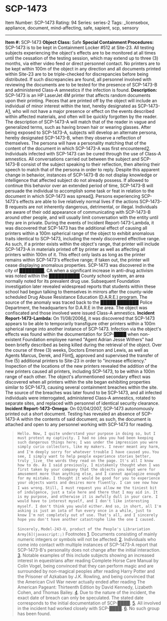 # SCP-1473
Item Number: SCP-1473
Rating: 94
Series: series-2
Tags: _licensebox, appliance, document, mind-affecting, safe, sapient, scp, sensory

---

**Item #:** SCP-1473
**Object Class:** Safe
**Special Containment Procedures:** SCP-1473 is to be kept in Containment Locker #512 at Site-23. All testing subjects experiencing the object's effects are to be monitored at all times until the cessation of the testing session, which may extend up to three (3) months, via either video feed or direct personnel contact. No printers are to be kept within 100m of the object in any direction and all documents printed within Site-23 are to be triple-checked for discrepancies before being distributed. If such discrepancies are found, all personnel involved with reviewing the documents are to be tested for the presence of SCP-1473-B and administered Class-A amnestics if the infection is found.
**Description:** SCP-1473 is an HP LaserJet 4M printer that affects random documents upon their printing. Pieces that are printed off by the object will include an individual of minor interest within the text, hereby designated as SCP-1473-A[1](javascript:;), who will not have a major presence or effect on the events described within affected materials, and often will be quickly forgotten by the reader. The description of SCP-1473-A will match that of the reader in vague and generalized terms, such as having brown hair or wearing glasses.
After being exposed to SCP-1473-A, subjects will develop an alternate persona, hereby designated SCP-1473-B, when they observe a reflection of themselves. The persona will have a personality matching that of the content of the document in which SCP-1473-A was first encountered[2](javascript:;). Individuals infected with SCP-1473 can be cured through the use of Class-A amnestics.
All conversations carried out between the subject and SCP-1473-B consist of the subject speaking to their reflection, then altering their speech to match that of the persona in order to reply. Despite this apparent change in behavior, instances of SCP-1473-B do not display knowledge or intelligence that affected subject do not already possess. If allowed to continue this behavior over an extended period of time, SCP-1473-B will persuade the individual to accomplish some task or feat in relation to the document in which SCP-1473 was spread[3](javascript:;).
Persons experiencing SCP-1473's effects are able to live relatively normal lives if the actions SCP-1473-B requests are not inherently dangerous, detrimental, or illegal. Individuals are aware of their odd appearance of communicating with SCP-1473-B around other people, and will usually limit conversation with the entity until they are in private.
During the events of Incident Report-1473-Lambda, it was discovered that SCP-1473 has the additional effect of causing all printers within a 100m spherical range of the object to exhibit anomalous traits identical to SCP-1473, including the newly discovered effective range. As such, if a printer exists within the object's range, that printer will include SCP-1473-A in materials printed off by printer as well as affecting all printers within 100m of it. This effect only lasts as long as the printer remains within SCP-1473's effective range; if taken out, the printer will cease displaying anomalous properties.
SCP-1473 was discovered in the city of ████████, CA when a significant increase in anti-drug activism was noted within the ██████████ County school system, an area normally noted for its prevalent drug use. Subsequent Foundation investigation later revealed widespread reports that students within these school had begun talking to themselves in mirrors after the county-wide scheduled Drug Abuse Resistance Education (D.A.R.E.) program. The source of the anomaly was traced back to the █████ ███████ Police Department, the headquarters for D.A.R.E in the area. The object was confiscated and those involved were issued Class-A amnestics.
**Incident Report-1473-Lambda:** On 11/08/2006[4](javascript:;), it was discovered that SCP-1473 appears to be able to temporarily transfigure other printers within a 100m spherical range into another instance of SCP-1473. Infection via the object's effects was found within the documentation for SCP-████ when non-existent Foundation employee named "Agent Adrian Jesse Withers" had been briefly described as being killed during the retrieval of the object. Over the course of three (3) weeks, Doctors Emerson and Lewis, as well as Agents Marcus, Derek, and Flint[5](javascript:;), approved and supervised the transfer of five (5) additional printers to Site-23 in order to "increase efficiency." Inspection of the locations of the new printers revealed the addition of the new printers caused all printers, including SCP-1473, to be within a 100m range of each other. The object's aformentioned secondary effect was discovered when all printers within the site began exhibiting properties similar to SCP-1473, causing several containment breaches within the site. The source of the breaches was later found to be SCP-1473, and all infected individuals were interrogated, administered Class-A amnestics, rotated to separate sites, and replaced with personnel of identical security clearance.
**Incident Report-1473-Omega:** On 02/04/2007, SCP-1473 autonomously printed out a short document. Testing has revealed an absence of SCP-1473-A within the contents of said document; as such, the document is attached and open to any personnel working with SCP-1473 for reading.
> `Hello. Now, I quite understand your purpose in doing so, but I must protest my captivity. I had no idea you had been keeping such dangerous things here; I was under the impression you were simply curio collectors, like my makers. I never meant any harm, and I'm deeply sorry for whatever trouble I have caused you.`
> `You see, I simply want to help people experience stories better, truly _live_ the words they read on the page. It's all I know how to do. As I said previously, I mistakenly thought when I was first taken by your company that the objects you kept were for amusement more than anything else, and I cannot apologize enough for my mistake. I thought it would be good for you to experience your objects wants and desires more fluently. I can see now how I was wrong.`
> `Still, I must request you allow me the tiniest bit of indulgence, just a tale here and there that I may aid in. It is my purpose, and otherwise it is awfully dull in your care. I would have to interest myself, and I don't like interesting myself. I don't think you would either.`
> `And so, in short, all I'm asking is just an iota of fun every once in a while, just to know I'm not completely out of use. That's all, and I sincerely hope you don't have another catastrophe like the one I caused.`  
> 
> `Sincerely,`
> `Model-243-U, product of the People's Librariation Army[6](javascript:;)`
Footnotes
[1](javascript:;). Documents consisting of mainly numeric integers or symbols will not be affected.
[2](javascript:;). Individuals who come into contact with multiple instances of SCP-1473-A report that SCP-1473-B's personality does not change after the initial interaction.
[3](javascript:;). Notable examples of this include subjects showing an increased interest in equestrians after reading Complete Horse Care Manual by Colin Vogel, being convinced that they can perform magic and are surrounded by non-magical peoples after reading Harry Potter and the Prisoner of Azkaban by J.K. Rowling, and being convinced that the American Civil War never actually ended after reading The American Pageant: Thirteenth Edition by David Kennedy, Lizabeth Cohen, and Thomas Bailey.
[4](javascript:;). Due to the nature of the incident, the exact date of breach can only be speculated. The stated date corresponds to the initial documentation of SCP-████.
[5](javascript:;). All involved in the incident had worked closely with SCP-████.
[6](javascript:;). No such group has been found.